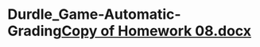 # Durdle_Game-Automatic-Grading[Copy of Homework 08.docx](https://github.com/aosueke/Durdle_Game-Automatic-Grading/files/8969457/Copy.of.Homework.08.docx)
